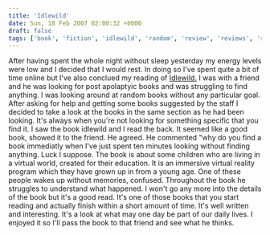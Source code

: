 ```yaml
---
title: 'Idlewild'
date: Sun, 18 Feb 2007 02:00:32 +0000
draft: false
tags: ['book', 'fiction', 'idlewild', 'random', 'review', 'reviews', 'science fiction']
---
```


After having spent the whole night without sleep yesterday my energy levels were low and I decided that I would rest. In doing so I've spent quite a bit of time online but I've also conclued my reading of [Idlewild.](http://www.amazon.co.uk/gp/product/0553815970?ie=UTF8&tag=perspectraveland&linkCode=as2&camp=1634&creative=6738&creativeASIN=0553815970 "Idlewild") I was with a friend and he was looking for post apolaptyic books and was struggling to find anything. I was looking around at random books without any particular goal. After asking for help and getting some books suggested by the staff I decided to take a look at the books in the same section as he had been looking. It's always when you're not looking for something specific that you find it. I saw the book idlewild and I read the back. It seemed like a good book, showed it to the friend. He agreed. He commented "why do you find a book immediatly when I've just spent ten minutes looking without finding anything. Luck I suppose. The book is about some children who are living in a virtual world, created for their education. It is an immersive virtual reality program which they have grown up in from a young age. One of these people wakes up without memories, confused. Throughout the book he struggles to understand what happened. I won't go any more into the details of the book but it's a good read. It's one of those books that you start reading and actually finish within a short amount of time. It's well written and interesting. It's a look at what may one day be part of our daily lives. I enjoyed it so I'll pass the book to that friend and see what he thinks.